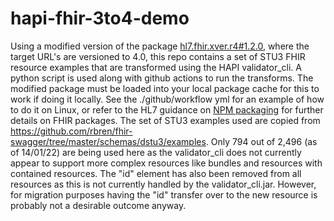 # hapi-fhir-3to4-demo
Using a modified version of the package [hl7.fhir.xver.r4#1.2.0](http://fhir.org/packages/hl7.fhir.xver.r4/), where the target URL's are versioned to 4.0, this repo contains a set of STU3 FHIR resource examples that are transformed using the HAPI validator_cli.  A python script is used along with github actions to run the transforms.  The modified package must be loaded into your local package cache for this to work if doing it locally.  See the ./github/workflow yml for an example of how to do it on Linux, or refer to the HL7 guidance on [NPM packaging](https://confluence.hl7.org/display/FHIR/NPM+Package+Specification) for further details on FHIR packages.    The set of STU3 examples used are copied from https://github.com/rbren/fhir-swagger/tree/master/schemas/dstu3/examples.  Only 794 out of 2,496 (as of 14/01/22) are being used here as the validator_cli does not currently appear to support more complex resources like bundles and resources with contained resources.  The "id" element has also been removed from all resources as this is not currently handled by the validator_cli.jar.  However, for migration purposes having the "id" transfer over to the new resource is probably not a desirable outcome anyway.
